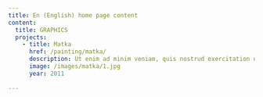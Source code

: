```yaml
---
title: En (English) home page content
content:
  title: GRAPHICS
  projects:
    - title: Matka
      href: /painting/matka/
      description: Ut enim ad minim veniam, quis nostrud exercitation ullamco laboris nisi ut aliquip ex ea commodo consequat
      image: /images/matka/1.jpg
      year: 2011
    
---
```

